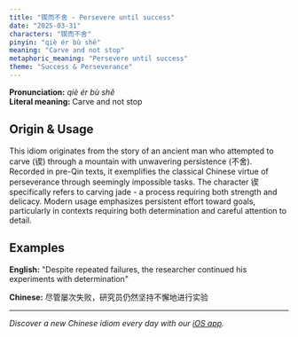 ```yaml
---
title: "锲而不舍 - Persevere until success"
date: "2025-03-31"
characters: "锲而不舍"
pinyin: "qiè ér bù shě"
meaning: "Carve and not stop"
metaphoric_meaning: "Persevere until success"
theme: "Success & Perseverance"
---
```


**Pronunciation:** *qiè ér bù shě*  
**Literal meaning:** Carve and not stop

## Origin & Usage

This idiom originates from the story of an ancient man who attempted to carve (锲) through a mountain with unwavering persistence (不舍). Recorded in pre-Qin texts, it exemplifies the classical Chinese virtue of perseverance through seemingly impossible tasks. The character 锲 specifically refers to carving jade - a process requiring both strength and delicacy. Modern usage emphasizes persistent effort toward goals, particularly in contexts requiring both determination and careful attention to detail.

## Examples

**English:** "Despite repeated failures, the researcher continued his experiments with determination"

**Chinese:** 尽管屡次失败，研究员仍然坚持不懈地进行实验

---

*Discover a new Chinese idiom every day with our [iOS app](https://apps.apple.com/us/app/daily-chinese-idioms/id6670238264).*
